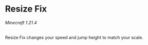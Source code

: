 # Resize Fix
###### Minecraft 1.21.4
Resize Fix changes your speed and jump height to match your scale.
